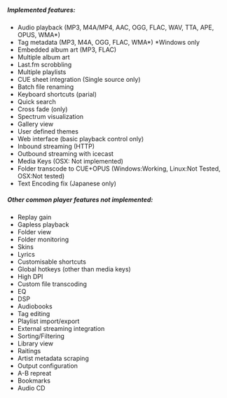 ##### Implemented features:

- Audio playback (MP3, M4A/MP4, AAC, OGG, FLAC, WAV, TTA, APE, OPUS, WMA*)
- Tag metadata (MP3, M4A, OGG, FLAC, WMA*) *Windows only
- Embedded album art (MP3, FLAC)
- Multiple album art
- Last.fm scrobbling
- Multiple playlists
- CUE sheet integration (Single source only)
- Batch file renaming
- Keyboard shortcuts (parial)
- Quick search
- Cross fade (only)
- Spectrum visualization
- Gallery view
- User defined themes
- Web interface (basic playback control only)
- Inbound streaming (HTTP)
- Outbound streaming with icecast
- Media Keys (OSX: Not implemented)
- Folder transcode to CUE+OPUS (Windows:Working, Linux:Not Tested, OSX:Not tested)
- Text Encoding fix (Japanese only)


##### Other common player features not implemented:

 - Replay gain
 - Gapless playback
 - Folder view
 - Folder monitoring
 - Skins
 - Lyrics
 - Customisable shortcuts
 - Global hotkeys (other than media keys)
 - High DPI
 - Custom file transcoding
 - EQ
 - DSP
 - Audiobooks
 - Tag editing
 - Playlist import/export
 - External streaming integration
 - Sorting/Filtering
 - Library view
 - Raitings
 - Artist metadata scraping
 - Output configuration
 - A-B repreat
 - Bookmarks
 - Audio CD

